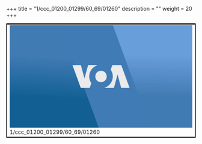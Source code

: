 +++
title = "1/ccc_01200_01299/60_69/01260"
description = ""
weight = 20
+++

<table style="border:2px solid black;max-width:800px;max-height:800px;" 
><tr><td>
<img class="center-fit-jpg"
src="/jpg_/aaa_20190430_NxaOmWaI8sI_01259.jpg">
1/ccc_01200_01299/60_69/01260
</img></td></tr></table>
